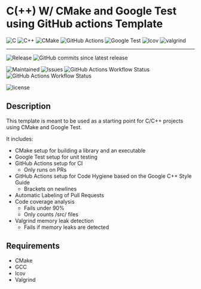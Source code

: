 # C(++) W/ CMake and Google Test using GitHub actions Template

![C](https://img.shields.io/badge/c-%2300599C.svg?style=for-the-badge&logo=c&logoColor=white)
![C++](https://img.shields.io/badge/c++-%2300599C.svg?style=for-the-badge&logo=c%2B%2B&logoColor=white)
![CMake](https://img.shields.io/badge/CMake-%2300599C.svg?style=for-the-badge&logo=cmake&logoColor=white)
![GitHub Actions](https://img.shields.io/badge/github%20actions-%2300599C.svg?style=for-the-badge&logo=githubactions&logoColor=white)
![Google Test](https://img.shields.io/badge/google%20test-%2300599C.svg?style=for-the-badge&logo=google&logoColor=white)
![lcov](https://img.shields.io/badge/lcov-%2300599C.svg?style=for-the-badge&logo=gnu&logoColor=white)
![valgrind](https://img.shields.io/badge/valgrind-%2300599C.svg?style=for-the-badge&logo=valgrind&logoColor=white)

---

![Release](https://img.shields.io/github/v/release/TomVer99/C-CPP_CMake_GTest-GithubActions?label=Release&style=flat-square)
![GitHub commits since latest release](https://img.shields.io/github/commits-since/TomVer99/C-CPP_CMake_GTest-GithubActions/latest?style=flat-square)

![Maintained](https://img.shields.io/maintenance/yes/2024?label=Maintained&style=flat-square)
![Issues](https://img.shields.io/github/issues-raw/TomVer99/C-CPP_CMake_GTest-GithubActions?label=Issues&style=flat-square)
![GitHub Actions Workflow Status](https://img.shields.io/github/actions/workflow/status/TomVer99/C-CPP_CMake_GTest-GithubActions/CI.yml?style=flat-square&label=CI)
![GitHub Actions Workflow Status](https://img.shields.io/github/actions/workflow/status/TomVer99/C-CPP_CMake_GTest-GithubActions/Code-Hygiene.yml?style=flat-square&label=Code-Hygiene)

![license](https://img.shields.io/github/license/TomVer99/C-CPP_CMake_GTest-GithubActions?color=blue&label=License&style=flat-square)

## Description

This template is meant to be used as a starting point for C/C++ projects using CMake and Google Test.

It includes:

* CMake setup for building a library and an executable
* Google Test setup for unit testing
* GitHub Actions setup for CI
  * Only runs on PRs
* GitHub Actions setup for Code Hygiene based on the Google C++ Style Guide
  * Brackets on newlines
* Automatic Labeling of Pull Requests
* Code coverage analysis
  * Fails under 90%
  * Only counts /src/ files
* Valgrind memory leak detection
  * Fails if memory leaks are detected

## Requirements

* CMake
* GCC
* lcov
* Valgrind
